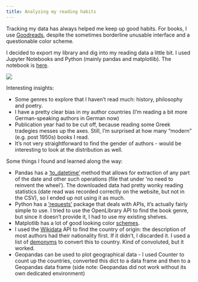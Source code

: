 ```yaml
---
title: Analyzing my reading habits
---
```


Tracking my data has always helped me keep up good habits. For books, I use [Goodreads](https://goodreads.com), despite the sometimes borderline unusable interface and a questionable color scheme.

I decided to export my library and dig into my reading data a little bit. I used Jupyter Notebooks and Python (mainly pandas and matplotlib). The notebook is [here](https://github.com/vss245/books-analysis/).

<img src="{{ site.baseurl }}/assets/img/dash.png">

Interesting insights:

- Some genres to explore that I haven’t read much: history, philosophy and poetry.
- I have a pretty clear bias in my author countries (I’m reading a bit more German-speaking authors in German now)
- Publication year had to be cut off, because reading some Greek tradegies messes up the axes. Still, I’m surprised at how many “modern” (e.g. post 1950s) books I read.
- It’s not very straightforward to find the gender of authors - would be interesting to look at the distribution as well. 

Some things I found and learned along the way:

- Pandas has a [‘to_datetime’](https://pandas.pydata.org/pandas-docs/stable/reference/api/pandas.to_datetime.html) method that allows for extraction of any part of the date and other such operations (file that under ‘no need to reinvent the wheel’). The downloaded data had pretty wonky reading statistics (date read was recorded correctly on the website, but not in the CSV), so I ended up not using it as much.
- Python has a [‘requests’](https://docs.python-requests.org/en/master/) package that deals with APIs, it’s actually fairly simple to use. I tried to use the OpenLibrary API to find the book genre, but since it doesn’t provide it, I had to use my existing shelves. 
- Matplotlib has a lot of good looking color [schemes](https://matplotlib.org/stable/tutorials/colors/colormaps.html).
- I used the [Wikidata](https://www.wikidata.org/wiki/Wikidata:Main_Page) API to find the country of origin: the description of most authors had their nationality first. If it didn’t, I discarded it. I used a list of [demonyms](https://github.com/knowitall/chunkedextractor/blob/master/src/main/resources/edu/knowitall/chunkedextractor/demonyms.csv) to convert this to country. Kind of convoluted, but it worked.
- Geopandas can be used to plot geographical data - I used Counter to count up the countries, converted this dict to a data frame and then to a Geopandas data frame (side note: Geopandas did not work without its own dedicated environment)

